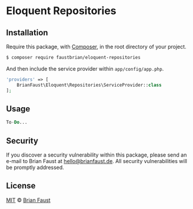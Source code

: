 # Eloquent Repositories

## Installation

Require this package, with [Composer](https://getcomposer.org/), in the root directory of your project.

``` bash
$ composer require faustbrian/eloquent-repositories
```

And then include the service provider within `app/config/app.php`.

``` php
'providers' => [
    BrianFaust\Eloquent\Repositories\ServiceProvider::class
];
```

## Usage

``` php
To-Do...
```

## Security

If you discover a security vulnerability within this package, please send an e-mail to Brian Faust at hello@brianfaust.de. All security vulnerabilities will be promptly addressed.

## License

[MIT](LICENSE) © [Brian Faust](https://brianfaust.de)
